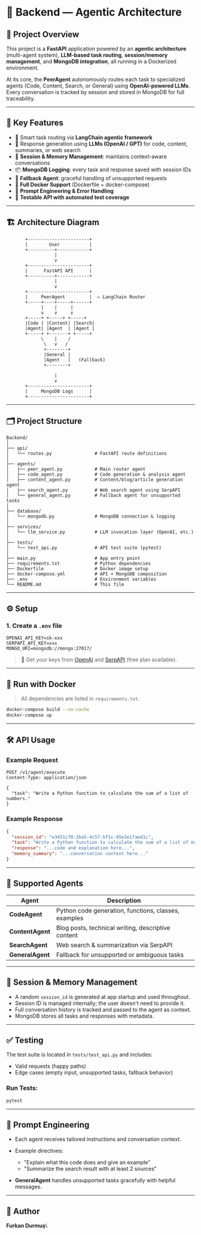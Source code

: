 # 🚀 Backend — Agentic Architecture

## 🧠 Project Overview

This project is a **FastAPI** application powered by an **agentic architecture** (multi-agent system), **LLM-based task routing**, **session/memory management**, and **MongoDB integration**, all running in a Dockerized environment.

At its core, the **PeerAgent** autonomously routes each task to specialized agents (Code, Content, Search, or General) using **OpenAI-powered LLMs**. Every conversation is tracked by session and stored in MongoDB for full traceability.

---

## 🔧 Key Features

* 🧠 Smart task routing via **LangChain agentic framework**
* 🤖 Response generation using **LLMs (OpenAI / GPT)** for code, content, summaries, or web search
* 💾 **Session & Memory Management**: maintains context-aware conversations
* 📦 **MongoDB Logging**: every task and response saved with session IDs
* 🧩 **Fallback Agent**: graceful handling of unsupported requests
* 🐳 **Full Docker Support** (Dockerfile + docker-compose)
* 📜 **Prompt Engineering & Error Handling**
* 🧪 **Testable API with automated test coverage**

---

## 🏗️ Architecture Diagram

```
       +-----------------------+
       |        User           |
       +----------+------------+
                  |
                  v
       +-----------------------+
       |      FastAPI API      |
       +----------+------------+
                  |
                  v
       +-----------------------+
       |     PeerAgent         |  ← LangChain Router
       +-----+----+-----+------+
             |    |     |
             v    v     v
       +-----+ +-----+ +-----+
       |Code | |Content| |Search|
       |Agent| |Agent  | |Agent |
       +-----+ +-------+ +-----+
             \    |    /
              \   v   /
              +--------+
              |General |
              |Agent   |   (Fallback)
              +--------+

                  |
                  v
       +-----------------------+
       |     MongoDB Logs      |
       +-----------------------+
```

---

## 🗂️ Project Structure

```
Backend/
│
├── api/
│   └── routes.py                # FastAPI route definitions
│
├── agents/
│   ├── peer_agent.py            # Main router agent
│   ├── code_agent.py            # Code generation & analysis agent
│   ├── content_agent.py         # Content/blog/article generation agent
│   ├── search_agent.py          # Web search agent using SerpAPI
│   └── general_agent.py         # Fallback agent for unsupported tasks
│
├── database/
│   └── mongodb.py               # MongoDB connection & logging
│
├── services/
│   └── llm_service.py           # LLM invocation layer (OpenAI, etc.)
│
├── tests/
│   └── test_api.py              # API test suite (pytest)
│
├── main.py                      # App entry point
├── requirements.txt             # Python dependencies
├── Dockerfile                   # Docker image setup
├── docker-compose.yml           # API + MongoDB composition
├── .env                         # Environment variables
└── README.md                    # This file
```

---

## ⚙️ Setup

### 1. Create a `.env` file

```env
OPENAI_API_KEY=sk-xxx
SERPAPI_API_KEY=xxx
MONGO_URI=mongodb://mongo:27017/
```

> 🔐 Get your keys from [OpenAI](https://platform.openai.com/) and [SerpAPI](https://serpapi.com/) (free plan available).

---

## 🐳 Run with Docker

> All dependencies are listed in `requirements.txt`.

```bash
docker-compose build --no-cache
docker-compose up
```

---

## 🛠️ API Usage

### Example Request

```http
POST /v1/agent/execute
Content-Type: application/json

{
  "task": "Write a Python function to calculate the sum of a list of numbers."
}
```

### Example Response

```json
{
  "session_id": "e3451cf8-2ba5-4c57-bf1c-95e3e1faed1c",
  "task": "Write a Python function to calculate the sum of a list of numbers.",
  "response": "...code and explanation here...",
  "memory_summary": "...conversation context here..."
}
```

---

## 🤖 Supported Agents

| Agent            | Description                                          |
| ---------------- | ---------------------------------------------------- |
| **CodeAgent**    | Python code generation, functions, classes, examples |
| **ContentAgent** | Blog posts, technical writing, descriptive content   |
| **SearchAgent**  | Web search & summarization via SerpAPI               |
| **GeneralAgent** | Fallback for unsupported or ambiguous tasks          |

---

## 🧠 Session & Memory Management

* A random `session_id` is generated at app startup and used throughout.
* Session ID is managed internally; the user doesn't need to provide it.
* Full conversation history is tracked and passed to the agent as context.
* MongoDB stores all tasks and responses with metadata.

---

## ✅ Testing

The test suite is located in `tests/test_api.py` and includes:

* Valid requests (happy paths)
* Edge cases (empty input, unsupported tasks, fallback behavior)

### Run Tests:

```bash
pytest
```

---

## 🧠 Prompt Engineering

* Each agent receives tailored instructions and conversation context.
* Example directives:

  * "Explain what this code does and give an example"
  * "Summarize the search result with at least 2 sources"
* **GeneralAgent** handles unsupported tasks gracefully with helpful messages.

---

## 👤 Author

**Furkan Durmuş**\


